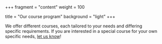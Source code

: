 +++
fragment = "content"
weight = 100

title = "Our course program"
background = "light"
+++

We offer different courses, each tailored to your needs and differing specific requirements.
If you are interested in a special course for your own specific needs, [let us know](/about-us#contact)!
